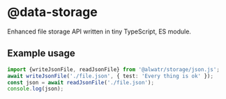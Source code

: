 # @data-storage

Enhanced file storage API written in tiny TypeScript, ES module.

## Example usage

```typescript
import {writeJsonFile, readJsonFile} from '@alwatr/storage/json.js';
await writeJsonFile('./file.json', { test: 'Every thing is ok' });
const json = await readJsonFile('./file.json');
console.log(json);
```
